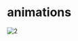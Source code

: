 # animations

![2](https://github.com/user-attachments/assets/9b9a3eeb-7a6f-4dd9-916d-c978ea217080)

